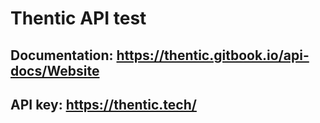 # Thentic API test



## Documentation: https://thentic.gitbook.io/api-docs/Website 

## API key: https://thentic.tech/
